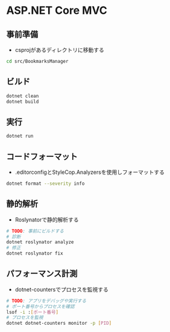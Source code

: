 # ASP.NET Core MVC

## 事前準備

- csprojがあるディレクトリに移動する

```bash
cd src/BookmarksManager
```
## ビルド

```bash
dotnet clean
dotnet build
```

## 実行

```bash
dotnet run
```

## コードフォーマット

- .editorconfigとStyleCop.Analyzersを使用しフォーマットする

```bash
dotnet format --severity info
```

## 静的解析

- Roslynatorで静的解析する

```bash
# TODO: 事前にビルドする
# 診断
dotnet roslynator analyze
# 修正
dotnet roslynator fix
```

## パフォーマンス計測

- dotnet-countersでプロセスを監視する

```bash
# TODO: アプリをデバッグや実行する
# ポート番号からプロセスを確認
lsof -i :[ポート番号]
# プロセスを監視
dotnet dotnet-counters monitor -p [PID]
```

